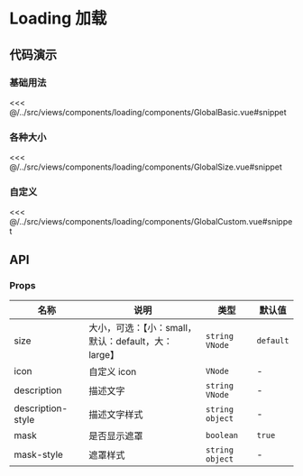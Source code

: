 # Loading 加载

## 代码演示

### 基础用法

<<< @/../src/views/components/loading/components/GlobalBasic.vue#snippet

### 各种大小

<<< @/../src/views/components/loading/components/GlobalSize.vue#snippet

### 自定义

<<< @/../src/views/components/loading/components/GlobalCustom.vue#snippet

## API

### Props

| 名称<img width="120"/> | 说明                                                | 类型              | 默认值    |
|----------------------| --------------------------------------------------- | ----------------- | --------- |
| size                 | 大小，可选：【小：small，默认：default，大：large】 | `string` `VNode`  | `default` |
| icon                 | 自定义 icon                                         | `VNode`           | -         |
| description          | 描述文字                                            | `string` `VNode`  | -         |
| description-style    | 描述文字样式                                        | `string` `object` | -         |
| mask                 | 是否显示遮罩                                        | `boolean`         | `true`    |
| mask-style           | 遮罩样式                                            | `string` `object` | -         |
